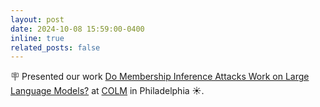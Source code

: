 ```yaml
---
layout: post
date: 2024-10-08 15:59:00-0400
inline: true
related_posts: false
---
```


:placard: Presented our work [Do Membership Inference Attacks Work on Large Language Models?](https://arxiv.org/pdf/2402.07841) at [COLM](https://colmweb.org/cfp.html) in Philadelphia :sunny:.
